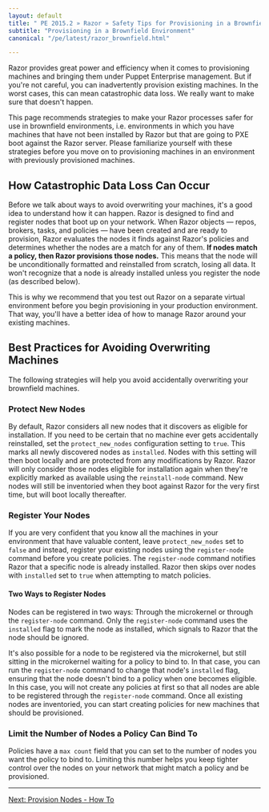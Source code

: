 ```yaml
---
layout: default
title: " PE 2015.2 » Razor » Safety Tips for Provisioning in a Brownfield Environment"
subtitle: "Provisioning in a Brownfield Environment"
canonical: "/pe/latest/razor_brownfield.html"

---
```


Razor provides great power and efficiency when it comes to provisioning
machines and bringing them under Puppet Enterprise management. But if you're not careful, you can inadvertently provision existing machines. In the worst cases, this can mean catastrophic data loss. We really want to make sure that doesn't happen.

This page recommends strategies to make your Razor processes safer for use
in brownfield environments, i.e. environments in which you have machines
that have not been installed by Razor but that are going to PXE boot
against the Razor server. Please familiarize yourself with these strategies
before you move on to provisioning machines in an environment with
previously provisioned machines.

## How Catastrophic Data Loss Can Occur

Before we talk about ways to avoid overwriting your machines, it's a good idea to understand how it can happen. Razor is designed to find and register nodes that boot up on your network. When Razor objects &#8212; repos, brokers, tasks, and policies &#8212; have been created and are ready to provision, Razor evaluates the nodes it finds against Razor's policies and determines whether the nodes are a match for any of them. **If nodes match a policy, then Razor provisions those nodes.** This means that the node will be unconditionally formatted and reinstalled from scratch, losing all data. It won't recognize that a node is already installed unless you register the node (as described below).

This is why we recommend that you test out Razor on a separate virtual environment before you begin provisioning in your production environment. That way, you'll have a better idea of how to manage Razor around your existing machines.

## Best Practices for Avoiding Overwriting Machines

The following strategies will help you avoid accidentally overwriting your
brownfield machines.

### Protect New Nodes

By default, Razor considers all new nodes that it discovers as eligible for
installation. If you need to be certain that no machine ever gets
accidentally reinstalled, set the `protect_new_nodes` configuration setting
to `true`. This marks all newly discovered nodes as `installed`. Nodes with
this setting will then boot locally and are protected from any
modifications by Razor. Razor will only consider those nodes eligible for
installation again when they're explicitly marked as available using the
`reinstall-node` command. New nodes will still be inventoried when they
boot against Razor for the very first time, but will boot locally
thereafter.

### Register Your Nodes

If you are very confident that you know all the machines in your
environment that have valuable content, leave `protect_new_nodes` set to `false` and instead, register your existing nodes using the `register-node` command before you create policies. The `register-node` command notifies Razor that a specific node is already installed. Razor then skips over nodes with `installed` set to `true` when attempting to match policies.

#### Two Ways to Register Nodes

Nodes can be registered in two ways: Through the microkernel or through the
`register-node` command. Only the `register-node` command uses the `installed` flag to mark the node as installed, which signals to Razor that the node should be ignored.

It's also possible for a node to be registered via the microkernel, but
still sitting in the microkernel waiting for a policy to bind to. In that
case, you can run the `register-node` command to change that node's `installed` flag, ensuring that the node doesn't bind to a policy when one becomes eligible. In this case, you will not create any policies at first so that all nodes are able to be registered through the `register-node` command. Once all existing nodes are inventoried, you can start creating policies for new machines that should be provisioned.

### Limit the Number of Nodes a Policy Can Bind To

Policies have a `max count` field that you can set to the number of nodes you want the policy to bind to. Limiting this number helps you keep tighter control over the nodes on your network that might match a policy and be provisioned.

* * *


[Next: Provision Nodes - How To](./razor_using.html)
